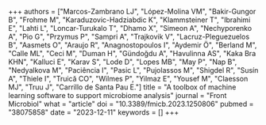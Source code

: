 +++
authors = ["Marcos-Zambrano LJ", "López-Molina VM", "Bakir-Gungor B", "Frohme M", "Karaduzovic-Hadziabdic K", "Klammsteiner T", "Ibrahimi E", "Lahti L", "Loncar-Turukalo T", "Dhamo X", "Simeon A", "Nechyporenko A", "Pio G", "Przymus P", "Sampri A", "Trajkovik V", "Lacruz-Pleguezuelos B", "Aasmets O", "Araujo R", "Anagnostopoulos I", "Aydemir Ö", "Berland M", "Calle ML", "Ceci M", "Duman H", "Gündoğdu A", "Havulinna AS", "Kaka Bra KHN", "Kalluci E", "Karav S", "Lode D", "Lopes MB", "May P", "Nap B", "Nedyalkova M", "Paciência I", "Pasic L", "Pujolassos M", "Shigdel R", "Susín A", "Thiele I", "Truică CO", "Wilmes P", "Yilmaz E", "Yousef M", "Claesson MJ", "Truu J", "Carrillo de Santa Pau E."]
title = "A toolbox of machine learning software to support microbiome analysis"
journal = "Front Microbiol"
what = "article"
doi = "10.3389/fmicb.2023.1250806"
pubmed = "38075858"
date = "2023-12-11"
keywords = []
+++

